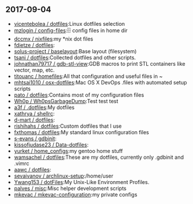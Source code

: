 ## 2017-09-04

* [vicentebolea / dotfiles](https://github.com/vicentebolea/dotfiles):Linux dotfiles selection
* [mzlogin / config-files](https://github.com/mzlogin/config-files):🗄 config files in home dir
* [dccmx / nixfiles](https://github.com/dccmx/nixfiles):my *nix dot files
* [fdietze / dotfiles](https://github.com/fdietze/dotfiles):
* [solus-project / baselayout](https://github.com/solus-project/baselayout):Base layout (filesystem)
* [tsani / dotfiles](https://github.com/tsani/dotfiles):Collected dotfiles and other scripts.
* [johnathan79717 / gdb-stl-view](https://github.com/johnathan79717/gdb-stl-view):GDB macros to print STL containers like vector, map, etc.
* [titouanc / homefiles](https://github.com/titouanc/homefiles):All that configuration and useful files in ~
* [mhtsai1010 / osx-dotfiles](https://github.com/mhtsai1010/osx-dotfiles):Mac OS X DevOps .files with automated setup scripts
* [pato / dotfiles](https://github.com/pato/dotfiles):Contains most of my configuration files
* [Wh0p / Wh0psGarbageDump](https://github.com/Wh0p/Wh0psGarbageDump):Test test test
* [a3f / .dotfiles](https://github.com/a3f/.dotfiles):My dotfiles
* [xathrya / shellrc](https://github.com/xathrya/shellrc):
* [d-mart / dotfiles](https://github.com/d-mart/dotfiles):
* [rishihahs / dotfiles](https://github.com/rishihahs/dotfiles):Custom dotfiles that I use
* [fxthomas / dotfiles](https://github.com/fxthomas/dotfiles):My standard linux configuration files
* [s-evans / gdbinit](https://github.com/s-evans/gdbinit):
* [kissofjudase23 / Data-dotfiles](https://github.com/kissofjudase23/Data-dotfiles):
* [yurket / home_configs](https://github.com/yurket/home_configs):my gentoo home stuff
* [wamsachel / dotfiles](https://github.com/wamsachel/dotfiles):These are my dotfiles, currently only .gdbinit and .vimrc
* [aawc / dotfiles](https://github.com/aawc/dotfiles):
* [sevaivanov / archlinux-setup](https://github.com/sevaivanov/archlinux-setup):/home/user
* [Ywang153 / dotFiles](https://github.com/Ywang153/dotFiles):My Unix-Like Environment Profiles.
* [palves / misc](https://github.com/palves/misc):Misc helper development scripts
* [mkevac / mkevac-configuration](https://github.com/mkevac/mkevac-configuration):my private configs

